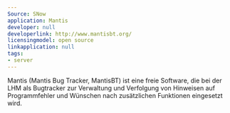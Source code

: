 ```yaml
---
Source: SNow
application: Mantis
developer: null
developerlink: http://www.mantisbt.org/
licensingmodel: open source
linkapplication: null
tags:
- server
---
```

Mantis (Mantis Bug Tracker, MantisBT) ist eine freie Software, die bei der LHM als Bugtracker zur Verwaltung und Verfolgung von Hinweisen auf Programmfehler und  Wünschen nach zusätzlichen Funktionen eingesetzt wird.
